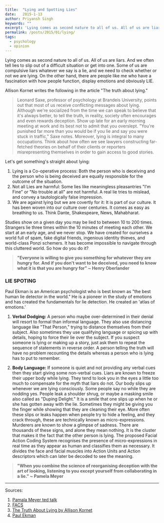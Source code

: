 ```yaml
---
title:  "Lying and Spotting Lies"
date:   2015-1-13
author: Priyansh Singh
keywords: ""
excerpt: 'Lying comes as second nature to all of us. All of us are liars. And we often tell lies to slip out of a difficult situation or get into one. Some of us are compulsive liars whatever we say is a lie, and we need to check whether or not we...'
permalink: /posts/2015/01/lying/
tags:
  - psychology
  - opinion
---
```

Lying comes as second nature to all of us. All of us are liars. And we often tell lies to slip out of a difficult situation or get into one. Some of us are compulsive liars whatever we say is a lie, and we need to check whether or not we are lying. On the other hand, there are people like me who have a fascination with how people function, display emotions and obviously LIE.

Allison Kornet writes the following in the article&nbsp;"The truth about lying."
> Leonard Saxe, professor of psychology at Brandeis University, points out that most of us receive conflicting messages about lying. Although we're socialized from the time we can speak to believe that it's always better, to tell the truth, in reality, society often encourages and even rewards deception. Show up late for an early morning meeting at work and its best not to admit that you overslept. "You're punished far more than you would be if you lie and say you were stuck in traffic," Saxe notes. Moreover, lying is integral to many occupations. Think about how often we see lawyers constructing far-fetched theories on behalf of their clients or reporters misrepresenting themselves in order to gain access to good stories.

Let's get something's straight about lying:

1. Lying is a Co-operative process: Both the person who is deceiving and the person who is being deceived are equally responsible for the outcome of the situation.
2. Not all Lies are harmful: Some lies like meaningless pleasantries "I'm Fine" or "No trouble at all" are not harmful. A real lie tries to mislead, and convey a tautologically false impression.
3. We are against lying but we are covertly for it: It is part of our culture. It has been woven into our culture over centuries. It comes as easy as breathing to us. Think Dante, Shakespeare, News, Mahabharat.

Studies show on a given day you may be lied to between 10 to 200 times. Strangers lie three times within the 10 minutes of meeting each other. We start at an early age, and we never stop. We have created for ourselves a world full of spam, fake digital friends, ingenious identity thieves, and world-class Ponzi schemers. It has become impossible to navigate through this cluttered world. So how do you do it?

> **"Everyone is willing to give you something for whatever they are hungry for. And if you don't want to be deceived, you need to know what it is that you are hungry for" ~ Henry Oberlander**

### LIE SPOTING

Paul Ekman is an American psychologist who is best known as "the best human lie detector in the world." He is a pioneer in the study of emotions and has created the fundamentals for lie detection. He created an 'atlas of emotions.'

1. **Verbal Dodging:** A person who maybe over-determined in their denial will resort to formal than informal language. They also use distancing language like "That Person," trying to distance themselves from their subject. Also sometimes they use qualifying language or spicing up with details, hoping to force their lie over the subject. If you suspect someone is lying or making up a story, just ask them to repeat the sequence of statements in reverse order. A person telling the truth will have no problem recounting the details whereas a person who is lying has to put to remember.

2. **Body Language:** If someone is quiet and not providing any verbal cues then they start giving some non-verbal cues. Liars are known to freeze their upper body while lying. They tend to look you in the eyes a little too much to compensate for the myth that liars do not. Our body slips up whenever we are lying consciously. Some people say no while they are nodding yes. People leak a shoulder shrug, or maybe a masking smile also called as "Duping Delight." It is a smile that one slips up when he or she has gotten away with the lie. Sometimes they might be giving you the finger while showing that they are cleaning their eye. More often these slips or leaks happen when people try to hide a feeling, and they crack through, these are technically known as micro-expressions. Murderers are known to show a glimpse of sadness. There are thousands of these signs, and alone they mean nothing. It is the cluster that makes it the fact that the other person is lying. The proposed Facial Action Coding System recognises the presence of micro-expressions in real time as they appear as human and classifies them as necessary. It divides the face and facial muscles into Action Units and Action descriptors which can later be decoded to see the meaning.

> **"When you combine the science of reorganising deception with the art of looking, listening to you except yourself from collaborating in a lie." ~ Pamela Meyer**

---
Sources:

1. [Pamala Meyer ted talk](https://www.youtube.com/watch?v=P_6vDLq64gE)
2. [FACS](http://en.wikipedia.org/wiki/Facial_Action_Coding_System)
3. [The Truth About Lying by Allison Kornet](https://www.psychologytoday.com/us/articles/199705/the-truth-about-lying)
4. [Paul Ekman](http://en.wikipedia.org/wiki/Paul_Ekman)
<meta name="fediverse:creator" content="@boardslayer@infosec.exchange">
